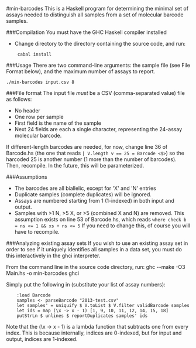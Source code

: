 #min-barcodes
This is a Haskell program for determining the minimal set of assays needed
to distinguish all samples from a set of molecular barcode samples.

###Compilation
You must have the GHC Haskell compiler installed

 - Change directory to the directory containing the source code, and run:

        cabal install


###Usage
There are two command-line arguments: the sample file (see File Format below),
and the maximum number of assays to report.

`./min-barcodes input.csv 8`

###File format
The input file *must* be a CSV (comma-separated value) file as follows:

 - No header
 - One row per sample
 - First field is the name of the sample
 - Next 24 fields are each a single character, representing the 24-assay
   molecular barcode.
   
If different-length barcodes are needed, for now, change line 36 of Barcode.hs
(the one that reads `| V.length v == 25 = Barcode <$>`)
so the harcoded 25 is another number (1 more than the number of barcodes).
Then, recompile.
In the future, this will be parameterized.

###Assumptions
 - The barcodes are all biallelic, except for 'X' and 'N' entries
 - Duplicate samples (complete duplicates) will be ignored.
 - Assays are numbered starting from 1 (1-indexed) in both input and output.
 - Samples with >1 N, >5 X, or >5 (combined X and N) are removed.
   This assumption exists on line 53 of Barcode.hs, which reads
   `where check b = ns <= 1 && xs + ns <= 5`
   If you need to change this, of course you will have to recompile.
   
###Analyzing existing assay sets
If you wish to use an existing assay set in order to see if it uniquely
identifies all samples in a data set, you must do this interactively in the
ghci interpreter.

From the command line in the source code directory, run:
        ghc --make -O3 Main.hs -o min-barcodes
        ghci

Simply put the following in (substitute your list of assay numbers):

        :load Barcode
        samples <- parseBarcode "2013-test.csv"
        let samples' = uniquify $ V.toList $ V.filter validBarcode samples
        let ids = map (\x -> x - 1) [1, 9, 10, 11, 12, 14, 15, 18]
        putStrLn $ unlines $ reportDuplicates samples' ids

Note that the (\x -> x - 1) is a lambda function that subtracts one from every
index. This is because internally, indices are 0-indexed, but for input and
output, indices are 1-indexed.